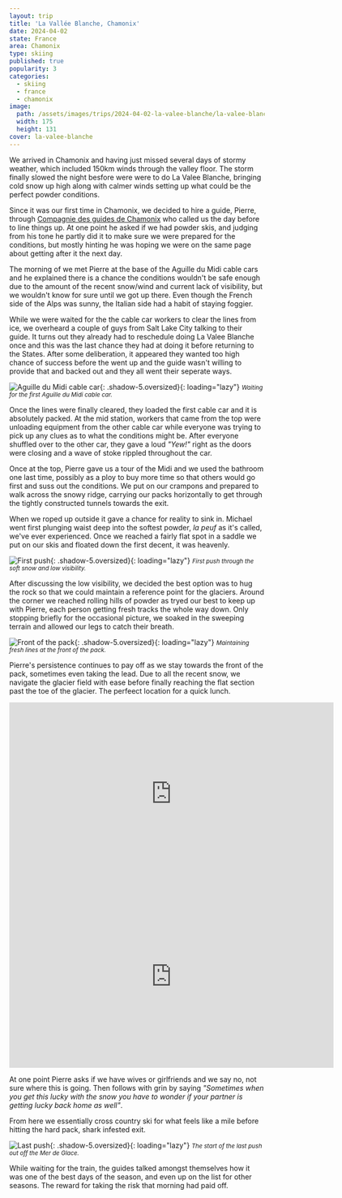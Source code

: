 ```yaml
---
layout: trip
title: 'La Vallée Blanche, Chamonix'
date: 2024-04-02
state: France
area: Chamonix
type: skiing
published: true
popularity: 3
categories:
  - skiing
  - france
  - chamonix
image:
  path: /assets/images/trips/2024-04-02-la-valee-blanche/la-valee-blanche-thumb.png
  width: 175
  height: 131
cover: la-valee-blanche
---
```


We arrived in Chamonix and having just missed several days of stormy weather, which included 150km winds through the valley floor. The storm finally slowed the night besfore were were to do La Valee Blanche, bringing cold snow up high along with calmer winds setting up what could be the perfect powder conditions.

Since it was our first time in Chamonix, we decided to hire a guide, Pierre, through [Compagnie des guides de Chamonix](www.chamonix-guides.com) who called us the day before to line things up. At one point he asked if we had powder skis, and judging from his tone he partly did it to make sure we were prepared for the conditions, but mostly hinting he was hoping we were on the same page about getting after it the next day.

The morning of we met Pierre at the base of the Aguille du Midi cable cars and he explained there is a chance the conditions wouldn't be safe enough due to the amount of the recent snow/wind and current lack of visibility, but we wouldn't know for sure until we got up there. Even though the French side of the Alps was sunny, the Italian side had a habit of staying foggier.

While we were waited for the the cable car workers to clear the lines from ice, we overheard a couple of guys from Salt Lake City talking to their guide. It turns out they already had to reschedule doing La Valee Blanche once and this was the last chance they had at doing it before returning to the States. After some deliberation, it appeared they wanted too high chance of success before the went up and the guide wasn't willing to provide that and backed out and they all went their seperate ways.

![Aguille du Midi cable car](/assets/images/trips/2024-04-02-la-valee-blanche/aguille-du-midi-cable-car.png "Aguille du Midi cable car"){: .shadow-5.oversized}{: loading="lazy"} <small><i>Waiting for the first Aguille du Midi cable car.</i></small>

Once the lines were finally cleared, they loaded the first cable car and it is absolutely packed. At the mid station, workers that came from the top were unloading equipment from the other cable car while everyone was trying to pick up any clues as to what the conditions might be. After everyone shuffled over to the other car, they gave a loud _"Yew!"_ right as the doors were closing and a wave of stoke rippled throughout the car.

Once at the top, Pierre gave us a tour of the Midi and we used the bathroom one last time, possibly as a ploy to buy more time so that others would go first and suss out the conditions. We put on our crampons and prepared to walk across the snowy ridge, carrying our packs horizontally to get through the tightly constructed tunnels towards the exit.

When we roped up outside it gave a chance for reality to sink in. Michael went first plunging waist deep into the softest powder, _la peuf_ as it's called, we've ever experienced. Once we reached a fairly flat spot in a saddle we put on our skis and floated down the first decent, it was heavenly.

![First push](/assets/images/trips/2024-04-02-la-valee-blanche/first-push.png "First push"){: .shadow-5.oversized}{: loading="lazy"} <small><i>First push through the soft snow and low visibility.</i></small>

After discussing the low visibility, we decided the best option was to hug the rock so that we could maintain a reference point for the glaciers. Around the corner we reached rolling hills of powder as tryed our best to keep up with Pierre, each person getting fresh tracks the whole way down. Only stopping briefly for the occasional picture, we soaked in the sweeping terrain and allowed our legs to catch their breath.

![Front of the pack](/assets/images/trips/2024-04-02-la-valee-blanche/front-of-the-pack.png "Front of the pack"){: .shadow-5.oversized}{: loading="lazy"} <small><i>Maintaining fresh lines at the front of the pack.</i></small>

Pierre's persistence continues to pay off as we stay towards the front of the pack, sometimes even taking the lead. Due to all the recent snow, we navigate the glacier field with ease before finally reaching the flat section past the toe of the glacier. The perfeect location for a quick lunch.

<div class="video oversized landscape pv2">
  <div class="fl-ns w-50-ns w-100 pl5-ns">
    <iframe title="vimeo-player" src="https://player.vimeo.com/video/940324966?h=15ca0bf42a" width="640" height="360" frameborder="0"    allowfullscreen></iframe>
  </div>
  <div class="fr-ns w-50-ns w-100 pr5-ns">
    <iframe title="vimeo-player" src="https://player.vimeo.com/video/940326759?h=9348e00819" width="640" height="360" frameborder="0"    allowfullscreen></iframe>
  </div>
  <div class="cb"></div>
</div>

At one point Pierre asks if we have wives or girlfriends and we say no, not sure where this is going. Then follows with grin by saying _"Sometimes when you get this lucky with the snow you have to wonder if your partner is getting lucky back home as well"_.

From here we essentially cross country ski for what feels like a mile before hitting the hard pack, shark infested exit.

![Last push](/assets/images/trips/2024-04-02-la-valee-blanche/last-push.png "Last push"){: .shadow-5.oversized}{: loading="lazy"} <small><i>The start of the last push out off the Mer de Glace.</i></small>

While waiting for the train, the guides talked amongst themselves how it was one of the best days of the season, and even up on the list for other seasons. The reward for taking the risk that morning had paid off.

